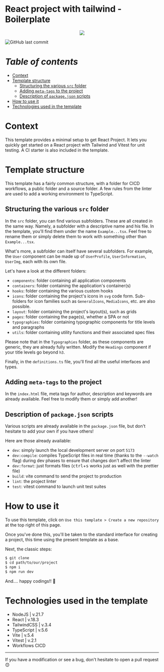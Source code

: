 # React project with tailwind - Boilerplate

<p align="center">
  <a href="https://skillicons.dev">
    <img src="https://skillicons.dev/icons?i=ts,react,tailwind,vite" />
  </a>
</p>

![GitHub last commit](https://img.shields.io/badge/last%20update-19%20/12%20/2024-red)

# **_Table of contents_**

- [Context](https://github.com/CalcagnoLoic/react-tailwind-boilerplate?tab=readme-ov-file#context)
- [Template structure](https://github.com/CalcagnoLoic/react-tailwind-boilerplate?tab=readme-ov-file#template-structure)
  - [Structuring the various `src` folder](https://github.com/CalcagnoLoic/react-tailwind-boilerplate?tab=readme-ov-file#structuring-the-various-src-folder)
  - [Adding `meta-tags` to the project](https://github.com/CalcagnoLoic/react-tailwind-boilerplate?tab=readme-ov-file#how-to-use-it)
  - [Description of `package.json` scripts](https://github.com/CalcagnoLoic/react-tailwind-boilerplate?tab=readme-ov-file#how-to-use-it)
- [How to use it](https://github.com/CalcagnoLoic/react-tailwind-boilerplate?tab=readme-ov-file#how-to-use-it)
- [Technologies used in the template](https://github.com/CalcagnoLoic/react-tailwind-boilerplate?tab=readme-ov-file#technologies-used-in-the-template)

# Context

This template provides a minimal setup to get React Project. It lets you quickly get started on a React project with Tailwind and Vitest for unit testing. A CI starter is also included in the template.

# Template structure

This template has a fairly common structure, with a folder for CICD workflows, a public folder and a source folder. A few rules from the linter are used to add a working environment to TypeScript.

## Structuring the various `src` folder

In the `src` folder, you can find various subfolders. These are all created in the same way. Namely, a subfolder with a descriptive name and his file. In the template, you'll find them under the name `Example...tsx`. Feel free to rename them or simply delete them to work with something other than `Example...tsx`.

What's more, a subfolder can itself have several subfolders. For example, the `User` component can be made up of `UserProfile`, `UserInformation`, `UserImg`, each with its own file.

Let's have a look at the different folders:

- `components`: folder containing all application components
- `containers`: folder containing the application's container(s)
- `hooks`: folder containing the various custom hooks
- `icons`: folder containing the project's icons in `svg` code form. Sub-folders for icon families such as `GeneralIcons`, `MediaIcons`, etc. are also possible.
- `layout`: folder containing the project's layout(s), such as grids
- `pages`: folder containing the page(s), whether a SPA or not
- `typographies`: folder containing typographic components for title levels and paragraphs
- `utils`: folder containing utility functions and their associated spec files

Please note that in the `Typographies` folder, as these components are generic, they are already fully written. Modify the `Headings` component if your title levels go beyond `h3`.

Finally, in the `definitions.ts` file, you'll find all the useful interfaces and types.

## Adding `meta-tags` to the project

In the `index.html` file, meta tags for author, description and keywords are already available. Feel free to modify them or simply add another!

## Description of `package.json` scripts

Various scripts are already available in the `package.json` file, but don't hesitate to add your own if you have others!

Here are those already available:

- `dev`: simply launch the local development server on port `5173`
- `dev:compile`: compiles TypeScript files in real time (thanks to the `--watch` flag) during dev phases to ensure that changes don't affect the linter
- `dev:format`: just formats files (<kbd>ctrl</kbd>+<kbd>s</kbd> works just as well with the prettier file)
- `build`: vite command to send the project to production
- `lint`: the project linter
- `test`: vitest command to launch unit test suites

# How to use it

To use this template, click on `Use this template > Create a new repository` at the top right of this page.

Once you've done this, you'll be taken to the standard interface for creating a project, this time using the present template as a base.

Next, the classic steps:

```bash
$ git clone
$ cd path/to/our/project
$ npm i
$ npm run dev
```

And.... happy codings!! 🥳

# Technologies used in the template

- NodeJS | v.21.7
- React | v.18.3
- TailwindCSS | v.3.4
- TypeScript | v.5.6
- Vite | v.5.4
- Vitest | v.2.1
- Workflows CICD

---

If you have a modification or see a bug, don't hesitate to open a pull request 😊
